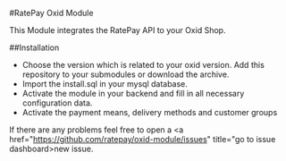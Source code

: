 #RatePay Oxid Module

This Module integrates the RatePay API to your Oxid Shop.

##Installation

* Choose the version which is related to your oxid version. Add this repository to your submodules or download the archive.
* Import the install.sql in your mysql database.
* Activate the module in your backend and fill in all necessary configuration data.
* Activate the payment means, delivery methods and customer groups


If there are any problems feel free to open a <a href="https://github.com/ratepay/oxid-module/issues" title="go to issue dashboard>new issue</a>.